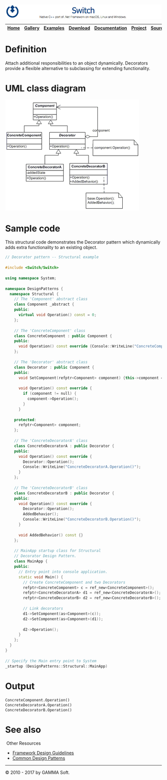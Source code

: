 ![Switch Header](Images/SwitchNativeC++port.png)

| [Home](Home.md) | [Gallery](Gallery.md) | [Examples](Examples.md) | [Download](Download.md) | [Documentation](Documentation.md) | [Project](https://sourceforge.net/projects/switchpro) | [Source](https://github.com/gammasoft71/switch) | [License](License.md) | [Contact](Contact.md) | [GAMMA Soft](https://gammasoft71.wixsite.com/gammasoft) |
|-----------------|-----------------------|-------------------------|-------------------------|-----------------------------------|-------------------------------------------------------|-------------------------------------------------|-----------------------|-----------------------|---------------------------------------------------------|

# Definition

Attach additional responsibilities to an object dynamically. Decorators provide a flexible alternative to subclassing for extending functionality.

# UML class diagram

![AbstractFactory](Images/DesignPatterns/decorator.gif)

# Sample code

This structural code demonstrates the Decorator pattern which dynamically adds extra functionality to an existing object.

```c++
// Decorator pattern -- Structural example
 
#include <Switch/Switch>
 
using namespace System;
 
namespace DesignPatterns {
  namespace Structural {
    // The 'Component' abstract class
    class Component _abstract {
    public:
      virtual void Operation() const = 0;
    };
    
    // The 'ConcreteComponent' class
    class ConcreteComponent : public Component {
    public:
      void Operation() const override {Console::WriteLine("ConcreteComponent.Operation()");}
    };
    
    // The 'Decorator' abstract class
    class Decorator : public Component {
    public:
      void SetComponent(refptr<Component> component) {this->component = component;}
      
      void Operation() const override {
        if (component != null) {
          component->Operation();
        }
      }
      
    protected:
      refptr<Component> component;
    };
    
    // The 'ConcreteDecoratorA' class
    class ConcreteDecoratorA : public Decorator {
    public:
      void Operation() const override {
        Decorator::Operation();
        Console::WriteLine("ConcreteDecoratorA.Operation()");
      }
    };
    
    // The 'ConcreteDecoratorB' class
    class ConcreteDecoratorB : public Decorator {
    public:
      void Operation() const override {
        Decorator::Operation();
        AddedBehavior();
        Console::WriteLine("ConcreteDecoratorB.Operation()");
      }
      
      void AddedBehavior() const {}
    };
    
    // MainApp startup class for Structural
    // Decorator Design Pattern.
    class MainApp {
    public:
      // Entry point into console application.
      static void Main() {
        // Create ConcreteComponent and two Decorators
        refptr<ConcreteComponent> c = ref_new<ConcreteComponent>();
        refptr<ConcreteDecoratorA> d1 = ref_new<ConcreteDecoratorA>();
        refptr<ConcreteDecoratorB> d2 = ref_new<ConcreteDecoratorB>();
        
        // Link decorators
        d1->SetComponent(as<Component>(c));
        d2->SetComponent(as<Component>(d1));
        
        d2->Operation();
      }
    };
  }
}
 
// Specify the Main entry point to System
_startup (DesignPatterns::Structural::MainApp)
```

# Output

```
ConcreteComponent.Operation()
ConcreteDecoratorA.Operation()
ConcreteDecoratorB.Operation()
```

# See also
​
Other Resources

* [Framework Design Guidelines](FrameworkDesignGuidelines.md)
* [Common Design Patterns](CommonDesignPatterns.md)

______________________________________________________________________________________________

© 2010 - 2017 by GAMMA Soft.
